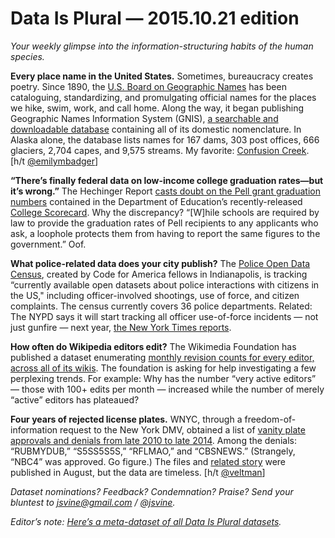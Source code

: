 Data Is Plural — 2015.10.21 edition
===================================

*Your weekly glimpse into the information-structuring habits of the human species.*


__Every place name in the United States.__ Sometimes, bureaucracy creates poetry. Since 1890, the [U.S. Board on Geographic Names](http://geonames.usgs.gov/index.html) has been cataloguing, standardizing, and promulgating official names for the places we hike, swim, work, and call home. Along the way, it began publishing Geographic Names Information System (GNIS), [a searchable and downloadable database](http://geonames.usgs.gov/domestic/index.html) containing all of its domestic nomenclature. In Alaska alone, the database lists names for 167 dams, 303 post offices, 666 glaciers, 2,704 capes, and 9,575 streams. My favorite: [Confusion Creek](https://www.google.com/maps/place/Confusion+Creek,+Alaska/@68.4510925,-152.0233116,15.94z/data=!4m2!3m1!1s0x50d80cfac6a29911:0xc46bfa2a83d54866). [h/t [@emilymbadger](https://twitter.com/emilymbadger/status/653982851386310656)]


__“There’s finally federal data on low-income college graduation rates—but it’s wrong.”__ The Hechinger Report [casts doubt on the Pell grant graduation numbers](http://hechingerreport.org/theres-finally-federal-data-on-low-income-college-graduation-rates-but-its-wrong/) contained in the Department of Education’s recently-released [College Scorecard](https://collegescorecard.ed.gov/data/). Why the discrepancy? “[W]hile schools are required by law to provide the graduation rates of Pell recipients to any applicants who ask, a loophole protects them from having to report the same figures to the government.” Oof.


__What police-related data does your city publish?__ The [Police Open Data Census](https://codeforamerica.github.io/PoliceOpenDataCensus/), created by Code for America fellows in Indianapolis, is tracking “currently available open datasets about police interactions with citizens in the US," including officer-involved shootings, use of force, and citizen complaints. The census currently covers 36 police departments. Related: The NYPD says it will start tracking all officer use-of-force incidents — not just gunfire — next year, [the New York Times reports](http://www.nytimes.com/2015/10/01/nyregion/new-york-police-will-document-virtually-all-instances-of-force.html).


__How often do Wikipedia editors edit?__ The Wikimedia Foundation has published a dataset enumerating [monthly revision counts for every editor, across all of its wikis](https://blog.wikimedia.org/2015/09/25/wikipedia-editor-numbers/). The foundation is asking for help investigating a few perplexing trends. For example: Why has the number “very active editors” — those with 100+ edits per month — increased while the number of merely “active” editors has plateaued?


__Four years of rejected license plates.__ WNYC, through a freedom-of-information request to the New York DMV, obtained a list of [vanity plate approvals and denials from late 2010 to late 2014](https://github.com/datanews/license-plates). Among the denials: “RUBMYDUB,” “S5SS5S5S,” “RFLMAO,” and “CBSNEWS.” (Strangely, “NBC4” was approved. Go figure.) The files and [related story](http://www.wnyc.org/story/new-yorkers-vanity-license-plates/) were published in August, but the data are timeless. [h/t [@veltman](https://twitter.com/veltman/status/628972777882652672)]


*Dataset nominations? Feedback? Condemnation? Praise? Send your bluntest to <jsvine@gmail.com> / [@jsvine](https://twitter.com/jsvine).*


*Editor’s note: [Here’s a meta-dataset of all Data Is Plural datasets](https://docs.google.com/spreadsheets/d/1wZhPLMCHKJvwOkP4juclhjFgqIY8fQFMemwKL2c64vk/edit#gid=0).*
